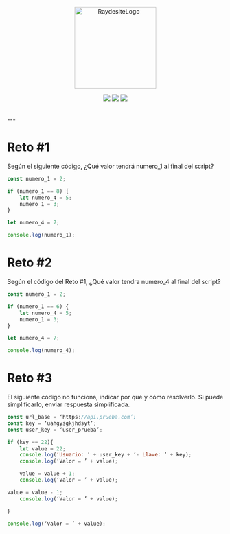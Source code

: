 <p align="center"><a href="https://raydesite.com" rel="noopener noreferrer"><img width="190" src="https://raydesite.com/wp-content/uploads/2020/10/cropped-Logo-header.txt.png" alt="RaydesiteLogo"></a></p>

<p align="center">
<a href="https://twitter.com/Raydesite"><img src="https://img.shields.io/twitter/follow/raydesite?label=Follow&style=social"></a>
<a href="https://github.com/Raydesite/Primer-Reto/stargazers"><img src="https://img.shields.io/github/stars/raydesite?style=social"></a>
<a href="https://github.com/Raydesite/Primer-Reto/network/members"><img src="https://img.shields.io/github/forks/raydesite/Primer-Reto?style=social"></a>
</p></br>
---

# Reto #1

Según el siguiente código, ¿Qué valor tendrá numero_1 al final del script?

```js
const numero_1 = 2;

if (numero_1 == 8) {
	let numero_4 = 5;
	numero_1 = 3;
}

let numero_4 = 7;

console.log(numero_1);
```

# Reto #2
Según el código del Reto #1, ¿Qué valor tendra numero_4 al final del script?

```js
const numero_1 = 2;

if (numero_1 == 6) {
	let numero_4 = 5;
	numero_1 = 3;
}

let numero_4 = 7;

console.log(numero_4);
```

# Reto #3
El siguiente código no funciona, indicar por qué y cómo resolverlo. Si puede simplificarlo, enviar respuesta simplificada.

```js
const url_base = ‘https://api.prueba.com’;
const key = ‘uahgysgkjhdsyt’;
const user_key = ‘user_prueba’;

if (key == 22){
	let value = 22;
	console.log(‘Usuario: ’ + user_key + ‘- Llave: ‘ + key);
	console.log(‘Valor = ’ + value);

	value = value + 1;
	console.log(‘Valor = ’ + value);

value = value - 1;
	console.log(‘Valor = ’ + value);

}

console.log(‘Valor = ’ + value);

```
